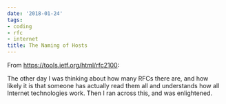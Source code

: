 ```yaml
---
date: '2018-01-24'
tags:
- coding
- rfc
- internet
title: The Naming of Hosts
---
```


From https://tools.ietf.org/html/rfc2100:

The other day I was thinking about how many RFCs there are, and how likely it is that someone has actually read them all and understands how all Internet technologies work. Then I ran across this, and was enlightened.
